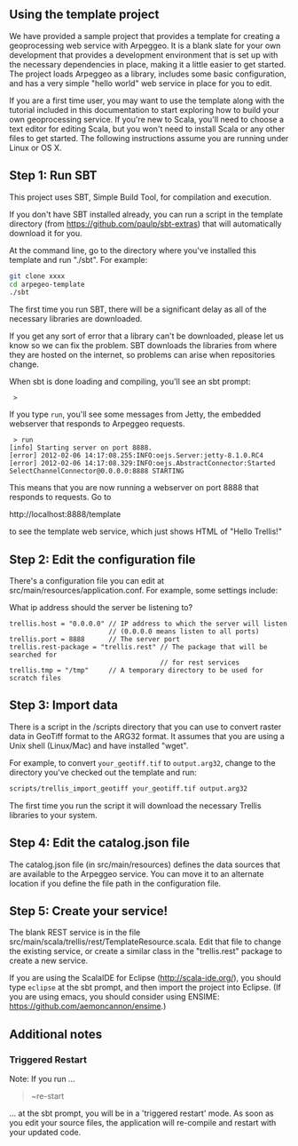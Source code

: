 ## Using the template project

We have provided a sample project that provides a template for creating a 
geoprocessing web service with Arpeggeo.  It is a blank 
slate for your own 
development that provides a development environment that is set up
with the necessary dependencies in place, making it a little easier to get started.  
The project loads Arpeggeo as a
library, includes some basic configuration, and has a very simple "hello world" 
web service in place for you 
to edit.

If you are a first time user, you may want to use the template along with the tutorial
included in this documentation to start exploring how to build your own geoprocessing service.  If you're new to Scala, you'll need to choose a text editor for editing Scala, but
you won't need to install Scala or any other files to get started.  The following 
instructions assume you are running under Linux or OS X.

## Step 1: Run SBT

This project uses SBT, Simple Build Tool, for compilation and execution.

If you don't have SBT installed already, you can run a script in the template
directory (from https://github.com/paulp/sbt-extras) that will automatically download it for you.

At the command line, go to the directory where you've installed this template
and run "./sbt".  For example:

```bash
git clone xxxx
cd arpegeo-template
./sbt
```

The first time you run SBT, there will be a significant delay as all of the
necessary libraries are downloaded.

If you get any sort of error that a library can't be downloaded, please let us 
know so we can fix the problem.  SBT downloads the libraries from where they
are hosted on the internet, so problems can arise when repositories change.  

When sbt is done loading and compiling, you'll see an sbt prompt:

``` 
 >
```
If you type ```run```, you'll see some messages from Jetty, the embedded webserver that responds to Arpeggeo requests. 
```
 > run
[info] Starting server on port 8888.
[error] 2012-02-06 14:17:08.255:INFO:oejs.Server:jetty-8.1.0.RC4
[error] 2012-02-06 14:17:08.329:INFO:oejs.AbstractConnector:Started SelectChannelConnector@0.0.0.0:8888 STARTING
```

This means that you are now running a webserver on port 8888 that responds to
requests.  Go to 

http://localhost:8888/template

to see the template web service, which just shows HTML of "Hello Trellis!"

## Step 2: Edit the configuration file

There's a configuration file you can edit at src/main/resources/application.conf.  For example, some settings include:

What ip address should the server be listening to?

```
trellis.host = "0.0.0.0" // IP address to which the server will listen
                         // (0.0.0.0 means listen to all ports)
trellis.port = 8888      // The server port 
trellis.rest-package = "trellis.rest" // The package that will be searched for
                                      // for rest services
trellis.tmp = "/tmp"     // A temporary directory to be used for scratch files
```

## Step 3: Import data

There is a script in the /scripts directory that you can use to convert raster data in
GeoTiff format to the ARG32 format.  It assumes that you are using a Unix shell (Linux/Mac) and have installed "wget".

For example, to convert ```your_geotiff.tif``` to ```output.arg32```, change to the
directory you've checked out the template and run:

```bash
scripts/trellis_import_geotiff your_geotiff.tif output.arg32
```

The first time you run the script it will download the necessary Trellis libraries to your
system.

## Step 4: Edit the catalog.json file

The catalog.json file (in src/main/resources) defines the data sources that are
available to the Arpeggeo service.  You can move it to an alternate location if you
define the file path in the configuration file.

## Step 5: Create your service!

The blank REST service is in the file src/main/scala/trellis/rest/TemplateResource.scala.  Edit that file to change the existing service, or create a similar 
class in the "trellis.rest" package to create a new service.

If you are using the ScalaIDE for Eclipse (http://scala-ide.org/), you should
type ```eclipse``` at the sbt prompt, and then import the project into Eclipse.
(If you are using emacs, you should consider using ENSIME: https://github.com/aemoncannon/ensime.)  

## Additional notes

### Triggered Restart

Note: If you run ... 

 > ~re-start

... at the sbt prompt, you will be in a 'triggered restart' mode.  As soon
as you edit your source files, the application will re-compile and restart 
with your updated code. 

